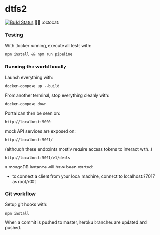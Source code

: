# dtfs2

[![Build Status](https://dev.azure.com/sysdevukef/DTFS/_apis/build/status/notbinary.dtfs2?branchName=master)](https://dev.azure.com/sysdevukef/DTFS/_build/latest?definitionId=45&branchName=master) :woman_shrugging: :octocat:

### Testing

With docker running, execute all tests with:
```
npm install && npm run pipeline
```

### Running the world locally

Launch everything with:
```
docker-compose up --build
```

From another terminal, stop everything cleanly with:
```
docker-compose down
```

Portal can then be seen on:
```
http://localhost:5000
```

mock API services are exposed on:
```
http://localhost:5001/
```
(although these endpoints mostly require access tokens to interact with..)
```
http://localhost:5001/v1/deals
```

a mongoDB instance will have been started:
* to connect a client from your local machine, connect to localhost:27017 as root/r00t


### Git workflow

Setup git hooks with:
```
npm install
```

When a commit is pushed to master, heroku branches are updated and pushed.

